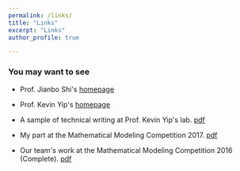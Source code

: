 ```yaml
---
permalink: /links/
title: "Links"
excerpt: "Links"
author_profile: true

---
```

### You may want to see

* Prof. Jianbo Shi's [homepage](http://www.cis.upenn.edu/~jshi/)

* Prof. Kevin Yip's [homepage](http://www.cse.cuhk.edu.hk/~kevinyip/)

* A sample of technical writing at Prof. Kevin Yip's lab. [pdf]()

* My part at the Mathematical Modeling Competition 2017. [pdf]()

* Our team's work at the Mathematical Modeling Competition 2016 (Complete). [pdf]()
 

